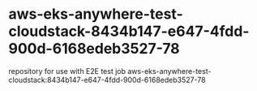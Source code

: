 # aws-eks-anywhere-test-cloudstack-8434b147-e647-4fdd-900d-6168edeb3527-78
repository for use with E2E test job aws-eks-anywhere-test-cloudstack:8434b147-e647-4fdd-900d-6168edeb3527-78
